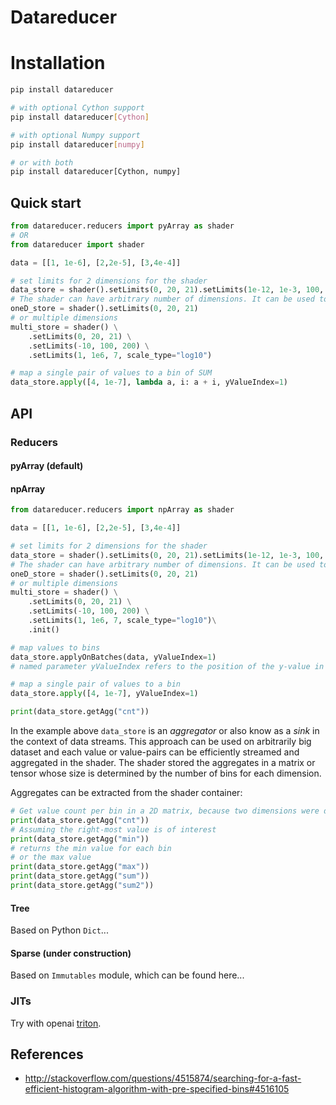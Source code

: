 # Datareducer

# Installation
```bash
pip install datareducer

# with optional Cython support
pip install datareducer[Cython]

# with optional Numpy support
pip install datareducer[numpy]

# or with both
pip install datareducer[Cython, numpy]

```
## Quick start

```python
from datareducer.reducers import pyArray as shader
# OR
from datareducer import shader 

data = [[1, 1e-6], [2,2e-5], [3,4e-4]]

# set limits for 2 dimensions for the shader
data_store = shader().setLimits(0, 20, 21).setLimits(1e-12, 1e-3, 100, scale_type="log10").init()
# The shader can have arbitrary number of dimensions. It can be used to construct a simple histogram if only one dimension is defined, i.e. 
oneD_store = shader().setLimits(0, 20, 21)
# or multiple dimensions
multi_store = shader() \
    .setLimits(0, 20, 21) \
    .setLimits(-10, 100, 200) \
    .setLimits(1, 1e6, 7, scale_type="log10")

# map a single pair of values to a bin of SUM
data_store.apply([4, 1e-7], lambda a, i: a + i, yValueIndex=1)
```


## API

### Reducers

#### pyArray (default)

#### npArray
```python
from datareducer.reducers import npArray as shader

data = [[1, 1e-6], [2,2e-5], [3,4e-4]]

# set limits for 2 dimensions for the shader
data_store = shader().setLimits(0, 20, 21).setLimits(1e-12, 1e-3, 100, scale_type="log10").init()
# The shader can have arbitrary number of dimensions. It can be used to construct a simple histogram if only one dimension is defined, i.e. 
oneD_store = shader().setLimits(0, 20, 21)
# or multiple dimensions
multi_store = shader() \
    .setLimits(0, 20, 21) \
    .setLimits(-10, 100, 200) \
    .setLimits(1, 1e6, 7, scale_type="log10")\
    .init()

# map values to bins
data_store.applyOnBatches(data, yValueIndex=1)
# named parameter yValueIndex refers to the position of the y-value in each pair

# map a single pair of values to a bin
data_store.apply([4, 1e-7], yValueIndex=1)

print(data_store.getAgg("cnt"))
```

In the example above `data_store` is an _aggregator_ or also know as a _sink_ in the context of data streams. This approach can be used on arbitrarily big dataset and each value or value-pairs can be efficiently streamed and aggregated in the shader. The shader stored the aggregates in a matrix or tensor whose size is determined by the number of bins for each dimension.

Aggregates can be extracted from the shader container:
```python
# Get value count per bin in a 2D matrix, because two dimensions were defined above
print(data_store.getAgg("cnt"))
# Assuming the right-most value is of interest
print(data_store.getAgg("min"))
# returns the min value for each bin
# or the max value
print(data_store.getAgg("max"))
print(data_store.getAgg("sum"))
print(data_store.getAgg("sum2"))

```
#### Tree
Based on Python `Dict`...

#### Sparse (under construction)
Based on `Immutables` module, which can be found here...


### JITs
Try with openai [triton](https://openai.com/blog/triton/).

## References
* http://stackoverflow.com/questions/4515874/searching-for-a-fast-efficient-histogram-algorithm-with-pre-specified-bins#4516105
